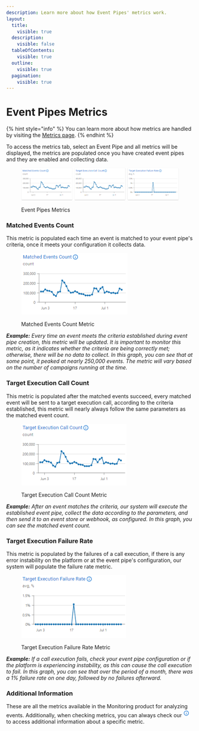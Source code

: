 ```yaml
---
description: Learn more about how Event Pipes' metrics work.
layout:
  title:
    visible: true
  description:
    visible: false
  tableOfContents:
    visible: true
  outline:
    visible: true
  pagination:
    visible: true
---
```


# Event Pipes Metrics

{% hint style="info" %}
You can learn more about how metrics are handled by visiting the [Metrics page](../../metrics.md).&#x20;
{% endhint %}

To access the metrics tab, select an Event Pipe and all metrics will be displayed, the metrics are populated once you have created event pipes and they are enabled and collecting data.

<figure><img src="../../../.gitbook/assets/image (272).png" alt=""><figcaption><p>Event Pipes Metrics</p></figcaption></figure>

### Matched Events Count

This metric is populated each time an event is matched to your event pipe's criteria, once it meets your configuration it collects data.

<figure><img src="../../../.gitbook/assets/image (273).png" alt=""><figcaption><p>Matched Events Count Metric</p></figcaption></figure>

_**Example:** Every time an event meets the criteria established during event pipe creation, this metric will be updated. It is important to monitor this metric, as it indicates whether the criteria are being correctly met; otherwise, there will be no data to collect. In this graph, you can see that at some point, it peaked at nearly 250,000 events. The metric will vary based on the number of campaigns running at the time._

### Target Execution Call Count

This metric is populated after the matched events succeed, every matched event will be sent to a target execution call, according to the criteria established, this metric will nearly always follow the same parameters as the matched event count.

<figure><img src="../../../.gitbook/assets/image (274).png" alt=""><figcaption><p>Target Execution Call Count Metric</p></figcaption></figure>

_**Example:** After an event matches the criteria, our system will execute the established event pipe, collect the data according to the parameters, and then send it to an event store or webhook, as configured. In this graph, you can see the matched event count._

### Target Execution Failure Rate

This metric is populated by the failures of a call execution, if there is any error instability on the platform or at the event pipe's configuration, our system will populate the failure rate metric.

<figure><img src="../../../.gitbook/assets/image (275).png" alt=""><figcaption><p>Target Execution Failure Rate Metric</p></figcaption></figure>

_**Example:** If a call execution fails, check your event pipe configuration or if the platform is experiencing instability, as this can cause the call execution to fail. In this graph, you can see that over the period of a month, there was a 1% failure rate on one day, followed by no failures afterward._

### Additional Information

These are all the metrics available in the Monitoring product for analyzing events. Additionally, when checking metrics, you can always check our <img src="../../../.gitbook/assets/image (28) (2).png" alt="Information" data-size="line"> to access additional information about a specific metric.
